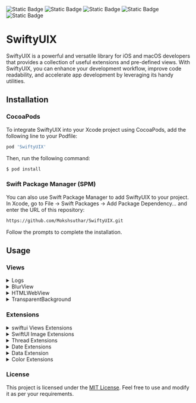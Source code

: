 ![Static Badge](https://img.shields.io/badge/iOS-13.0%2B-red)
![Static Badge](https://img.shields.io/badge/macOS-12.0%2B-red)
![Static Badge](https://img.shields.io/badge/swift_package_manager-compatible-green)
![Static Badge](https://img.shields.io/badge/swift_version-4.2%2B-blue)
![Static Badge](https://img.shields.io/badge/License-MIT-yellow)

# SwiftyUIX

SwiftyUIX is a powerful and versatile library for iOS and macOS developers that provides a collection of useful extensions and pre-defined views. With SwiftyUIX, you can enhance your development workflow, improve code readability, and accelerate app development by leveraging its handy utilities.
## Installation
### CocoaPods
To integrate SwiftyUIX into your Xcode project using CocoaPods, add the following line to your Podfile:
```sh
pod 'SwiftyUIX'
```
Then, run the following command:

```sh
$ pod install
```
### Swift Package Manager (SPM)
You can also use Swift Package Manager to add SwiftyUIX to your project. In Xcode, go to File -> Swift Packages -> Add Package Dependency... and enter the URL of this repository:
```sh
https://github.com/Mokshsuthar/SwiftyUIX.git
```
Follow the prompts to complete the installation.

## Usage
### Views
<details>
  <summary>Logs</summary>
</details>

<details>
  <summary>BlurView</summary>

The `BlurView` is a SwiftUI view that creates a visual blur effect, primarily designed for iOS.

### Features

- **Visual Blur Effect**: `BlurView` is a `UIViewRepresentable` that wraps a `UIVisualEffectView` to apply a blur effect to its content based on the specified `UIBlurEffect.Style`.
- **Customizable Style**: You can customize the blur effect by providing a different `UIBlurEffect.Style` during initialization. The default style is `.systemChromeMaterial`, representing the standard system blur appearance.

### Usage Example
- iOS
```swift
import SwiftUI

struct ContentView: View {
    var body: some View {
        ZStack {
            // Your content here...
            
            // Apply a blur effect to the content
            BlurView(style: .systemUltraThinMaterial)
        }
    }
}

```
- macOS
```swift
import SwiftUI

struct ContentView: View {
    var body: some View {
        ZStack {
            // Your content here...
            
            // Apply a blur effect to the content
            BlurView(material: .hudWindow, blendingMode: .behindWindow, overlayColor: .clear)
        }
    }
}

```
### Requirements

- iOS 13.0 or later
- macOS 12.0 or later
</details>

<details>
  <summary>HTMLWebView</summary>
  
The `HTMLWebView` is a SwiftUI view that displays a `WKWebView` with HTML content from a specified file path.

### Features

- **Load HTML Content**: `HTMLWebView` is a `UIViewRepresentable` that loads and displays HTML content from a given file path in a `WKWebView`.
- **Transparent Background**: The `WKWebView` and its scroll view have a transparent background, allowing seamless integration with other SwiftUI views.
- **Optional Scroll Event Handling**: You can optionally receive scroll events from the web view's scroll view through the `scrollViewDidScroll` closure parameter.

### Usage Example

```swift
import SwiftUI

struct ContentView: View {
    var body: some View {
        VStack {
            // Your other SwiftUI views here...
            
            // Display the HTML content from a specified file path
            HTMLWebView(filePath: Bundle.main.path(forResource: "sample", ofType: "html"))
                .frame(minWidth: 0, maxWidth: .infinity, minHeight: 0, maxHeight: .infinity)
        }
    }
}
```

### Requirements

- iOS 13.0 or later for `HTMLWebView` on iOS.
- macOS 11.0 or later for `HTMLWebView` on macOS.
</details>
<details>
  <summary>TransparentBackground</summary>
  

The `TransparentBackground` is a SwiftUI `UIViewRepresentable` that makes the background transparent for a presented sheet or fullscreen cover, primarily designed for iOS.

### Usage Caution

Setting the background color of the superview's superview directly (as done in this struct) might have unintended side effects and may not be reliable across all SwiftUI versions or implementations. It's essential to thoroughly test this code and consider potential edge cases before using it in production.

### Usage Example

```swift
import SwiftUI

struct ContentView: View {
    @State private var isSheetPresented = false
    
    var body: some View {
        Button("Present Sheet") {
            isSheetPresented.toggle()
        }
        .sheet(isPresented: $isSheetPresented, content: {
            // Your sheet content here...
            YourView()
                  .background(TransparentBackground())   // Apply the transparent background to the presented sheet
          
           
        })
    }
}
```

### Requirements

- iOS 13.0 or later

</details>

### Extensions
<details>
      
<summary>swiftui Views Extensions</summary>

1. **Device Dimensions**
   - `screenWidth`: Retrieves the width of the device screen in `CGFloat`.
   - `screenHeight`: Retrieves the height of the device screen in `CGFloat`.
   - `topSafeAreaHeight`: Retrieves the height of the top safe area (notch, if applicable) in `CGFloat`.
   - `bottomSafeAreaHeight`: Retrieves the height of the bottom safe area in `CGFloat`.

3. **Screen Corner Radius**
   - `screenCornerRadius(minimum:)`: Calculates and returns the corner radius of the device's display. Optional minimum value can be set.

4. **Home Indicator**
   - `hideHomeIndicator()`: Hides the home indicator on devices running iOS 16.0 or later. Compatibility handled for earlier iOS versions.

5. **Haptic Feedback**
   - `playHapticFeedback(_:)`: Plays haptic feedback using the specified `feedbackType`.

6. **View Frame Manipulation**
   - `fullframe(alignment:)`: Makes a view occupy the full parent's space with optional alignment.
   - `fullWidth(height:alignment:)`: Sets the frame with full available width and optional height.
   - `fullHeight(width:alignment:)`: Sets the frame with full available height and optional width.
   - `squareFrame(size:alignment:)`: Creates a square frame for views with a specified size and alignment.

7. **Safe Area Ignoring**
   - `ignoreSafeArea_C()`: Ignores the safe area insets of the device on iOS 14 and above.

8. **View Masking**
   - `cornerRadius(_:)`: Adds a continuous corner radius to the view.

9. **Scroll Position Detection**
   - `getScrollPosition(key:handler:)`: Detects the scroll position of a view and calls the handler with the offset.

10. **System Icon Image View**
   - `systemImage(_:)`: Creates an image view with a system icon.

11. **View Border**
    - `border(lineWidth:cornerRadius:color:)`: Adds a border to the view with specified line width, corner radius, and color.

</details>

<details>
  <summary>SwiftUI Image Extensions</summary>

A set of helpful SwiftUI extensions to manipulate image views easily.

### Features

1. **Square Frame with Aspect Ratio**
   - `squareFrameWithApectRatio(value:contentMode:)`: Resizes the image to a square frame with a specified size while maintaining its aspect ratio. The `contentMode` parameter allows you to control how the image fills the frame.

2. **Resize with Aspect Ratio**
   - `resizeWithApectRatio(contentMode:)`: Resizes the image while maintaining its aspect ratio. The `contentMode` parameter lets you control how the image fits within its new frame.

### Usage Example

```swift
import SwiftUI

struct ContentView: View {
    var body: some View {
        Image("exampleImage")
            .squareFrameWithApectRatio(value: 100, contentMode: .fill)
            .border(lineWidth: 2, cornerRadius: 10, color: .blue)
    }
}
```
      
</details>

<details>
  <summary>Thread Extensions</summary>
      
A collection of useful extensions for managing threads in Swift.

### Features

1. **On Main Thread Execution**
   - `OnMainThread(_:)`: Executes the given closure on the main thread if the current thread is already the main thread. Otherwise, dispatches it asynchronously to the main thread for execution.

2. **On Background Thread Execution**
   - `OnBackGroudThread(_:)`: Executes the given closure on a background thread using a global background queue.

3. **Delayed Execution on Main Thread**
   - `runAfter(_:completion:)`: Schedules the given closure to run after a specified delay (in seconds) on the main thread using `DispatchQueue.main.asyncAfter`.

4. **Custom Thread Creation**
   - `startNewThread(name:qos:execute:)`: Creates and manages custom threads with specific configurations. This extension allows you to start a new thread with a custom name and Quality of Service (QoS).

### Usage Example

```swift
import Foundation

// Execute a closure on the main thread after a delay of 2 seconds
Thread.runAfter(2) {
    print("This will be executed after 2 seconds on the main thread.")
}

// Execute a closure on the main thread
Thread.OnMainThread {
    print("This will be executed on the main thread.")
}

// Execute a closure on a background thread
Thread.OnBackGroudThread {
    print("This will be executed on a background thread.")
}

// Create and start a custom thread
Thread.startNewThread(name: "CustomThread", qos: .userInitiated) {
    print("This is a custom thread with name 'CustomThread' and QoS 'userInitiated'.")
}
```

</details>

<details>
  <summary>Date Extensions</summary> 

A set of useful extensions for working with Date objects in Swift.

### Features

1. **Readable Time**
   - `getReadableTime()`: Formats a Date object into a human-readable time string in a 12-hour format with AM/PM indicator. Example output: "03:30 PM" or "11:45 AM".

2. **Readable Date**
   - `getReadableDate()`: Formats a Date object into a human-readable date string in the format "MM/DD/YYYY". Example output: "07/22/2023" or "01/05/2024".

3. **Readable Date and Time**
   - `getReadableDateTime()`: Formats a Date object into a human-readable date and time string. Example output: "07/22/2023 03:30 PM" or "01/05/2024 11:45 AM".

4. **Timestamp Generation**
   - `TimeStemp(format:)`: Provides a unique timestamp according to the given format. The default format is "yyyyMMdd'T'HHmmssSSS".

5. **Month and Day Names**
   - `getMonthName()`: Gets the full month name from the date, like "January," "February," etc.
   - `getShortMonthName()`: Gets the short month name from the date, like "Jan," "Feb," etc.
   - `getDayName()`: Gets the full day name from the date, like "Sunday," "Monday," etc.
   - `getShortDayName()`: Gets the short day name from the date, like "Sun," "Mon," etc.

6. **Date Component Retrieval**
   - `getDateComponent(_:calendar:)`: Returns the value of a specific component (e.g., day, month, year, hour, minute) from the Date object using the provided Calendar. If no Calendar is provided, it defaults to the current calendar.

### Usage Example

```swift
import Foundation

let currentDate = Date()

let readableTime = currentDate.getReadableTime()
print("Readable Time: \(readableTime)")

let readableDate = currentDate.getReadableDate()
print("Readable Date: \(readableDate)")

let readableDateTime = currentDate.getReadableDateTime()
print("Readable Date and Time: \(readableDateTime)")

let timestamp = currentDate.TimeStemp()
print("Timestamp: \(timestamp)")

let monthName = currentDate.getMonthName()
print("Month Name: \(monthName)")

let shortMonthName = currentDate.getShortMonthName()
print("Short Month Name: \(shortMonthName)")

let dayName = currentDate.getDayName()
print("Day Name: \(dayName)")

let shortDayName = currentDate.getShortDayName()
print("Short Day Name: \(shortDayName)")

let day = currentDate.getDateComponent(.day)
print("Day: \(day)")

let month = currentDate.getDateComponent(.month)
print("Month: \(month)")

let year = currentDate.getDateComponent(.year)
print("Year: \(year)")
```

</details>

<details>
       <summary> Data Extension</summary> 

A convenient extension for working with Data objects in Swift.

### Features

1. **Readable Data Size**
   - `getReadableDataSize()`: Converts the size of a Data object into a human-readable format, displaying units like KB, MB, GB, etc.

### Usage Example

```swift
import Foundation

let testData = Data(repeating: 0, count: 1024) // 1 KB
let readableSize = testData.getReadableDataSize()
print("Readable Size: \(readableSize)") // Output: "1 KB"
```

</details>

<details>
       <summary> Color Extensions</summary> 

### Features

1. **Initialization from Hex String**
   - `init(hexString:)`: Initializes a Color object from a valid hex color string (e.g., "#RRGGBB" or "#AARRGGBB").

2. **Conversion to Hex String**
   - `toHex()`: Converts the Color object to its hex representation. For macOS, this function is only available on macOS 11.0 and later, and for iOS, it requires iOS 14.0 and later.

3. **Conversion from `UIColor` (iOS) or `NSColor` (macOS) to Hex Code**
   - `toHexCode()`: Converts a `UIColor` object (iOS) or `NSColor` object (macOS) to its hex representation.

### Usage Example

```swift
import SwiftUI

let redColor = Color(hexString: "#FF0000")
let hexCode = redColor.toHex()
print("Hex Code: \(hexCode ?? "Unknown")") // Output: "Hex Code: #FF0000"

#if os(iOS)
if let uiColor = UIColor(red: 0.5, green: 0.5, blue: 0.5, alpha: 1.0).toHexCode() {
    print("UI Color Hex Code: \(uiColor)") // Output: "UI Color Hex Code: #7F7F7F"
}
#elseif os(macOS)
if let nsColor = NSColor(red: 0.5, green: 0.5, blue: 0.5, alpha: 1.0).toHexCode() {
    print("NS Color Hex Code: \(nsColor)") // Output: "NS Color Hex Code: #7F7F7F"
}
#endif
```
      
</details>


### License

This project is licensed under the [MIT License](LICENSE). Feel free to use and modify it as per your requirements.
